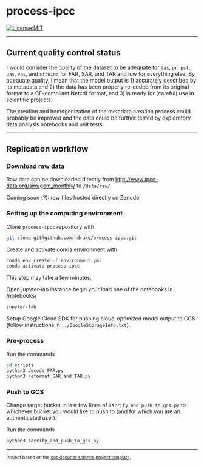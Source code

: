 process-ipcc
==============================
[![License:MIT](https://img.shields.io/badge/License-MIT-lightgray.svg?style=flt-square)](https://opensource.org/licenses/MIT)

---------
## Current quality control status

I would consider the quality of the dataset to be adequate for `tas`, `pr`, `psl`, `uas`, `vas`, and `sfcWind` for FAR, SAR, and TAR and low for everything else. By adequate quality, I mean that the model output is 1) accurately described by its metadata and 2) the data has been properly re-coded from its original format to a CF-compliant Netcdf format, and 3) is ready for (careful) use in scientific projects.

The creation and homogenization of the metadata creation process could probably be improved and the data could be further tested by exploratory data analysis notebooks and unit tests.

---------
## Replication workflow

### Download raw data

Raw data can be downloaded directly from http://www.ipcc-data.org/sim/gcm_monthly/ to `/data/raw/`

Coming soon (?): raw files hosted directly on Zenodo

### Setting up the computing environment

Clone `process-ipcc` repository with
```bash
git clone git@github.com:hdrake/process-ipcc.git
```

Create and activate conda environment with
```bash
conda env create -f environment.yml
conda activate process-ipcc
```
This step may take a few minutes.

Open jupyter-lab instance begin your load one of the notebooks in /notebooks/
```bash
jupyter-lab
```

Setup Google Cloud SDK for pushing cloud-optimized model output to GCS (follow instructions in `../GoogleStorageInfo.txt`).

### Pre-process
Run the commands
```bash
cd scripts
python3 decode_FAR.py
python3 reformat_SAR_and_TAR.py
```

### Push to GCS
Change target bucket in last few lines of `zarrify_and_push_to_gcs.py` to whichever bucket you would like to push to (and for which you are an authenticated user).

Run the commands
```bash
python3 zarrify_and_push_to_gcs.py
```

---------
<p><small>Project based on the <a target="_blank" href="https://github.com/jbusecke/cookiecutter-science-project">cookiecutter science project template</a>.</small></p>
